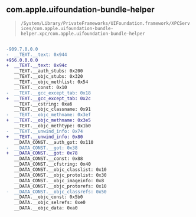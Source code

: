 ## com.apple.uifoundation-bundle-helper

> `/System/Library/PrivateFrameworks/UIFoundation.framework/XPCServices/com.apple.uifoundation-bundle-helper.xpc/com.apple.uifoundation-bundle-helper`

```diff

-909.7.0.0.0
-  __TEXT.__text: 0x944
+956.0.0.0.0
+  __TEXT.__text: 0x94c
   __TEXT.__auth_stubs: 0x200
   __TEXT.__objc_stubs: 0x320
   __TEXT.__objc_methlist: 0x54
   __TEXT.__const: 0x10
-  __TEXT.__gcc_except_tab: 0x18
+  __TEXT.__gcc_except_tab: 0x2c
   __TEXT.__cstring: 0xa6
   __TEXT.__objc_classname: 0x91
-  __TEXT.__objc_methname: 0x3ef
+  __TEXT.__objc_methname: 0x3e5
   __TEXT.__objc_methtype: 0x1b0
-  __TEXT.__unwind_info: 0x74
+  __TEXT.__unwind_info: 0x80
   __DATA_CONST.__auth_got: 0x110
-  __DATA_CONST.__got: 0x38
+  __DATA_CONST.__got: 0x78
   __DATA_CONST.__const: 0x88
   __DATA_CONST.__cfstring: 0x40
   __DATA_CONST.__objc_classlist: 0x10
   __DATA_CONST.__objc_protolist: 0x30
   __DATA_CONST.__objc_imageinfo: 0x8
   __DATA_CONST.__objc_protorefs: 0x10
-  __DATA_CONST.__objc_classrefs: 0x50
   __DATA.__objc_const: 0x5b0
   __DATA.__objc_selrefs: 0xe0
   __DATA.__objc_data: 0xa0

```

